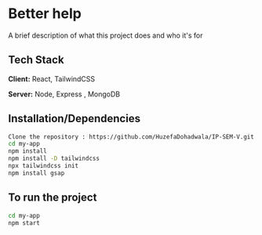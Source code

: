 
# Better help

A brief description of what this project does and who it's for


## Tech Stack

**Client:** React, TailwindCSS

**Server:** Node, Express , MongoDB


## Installation/Dependencies

```bash
Clone the repository : https://github.com/HuzefaDohadwala/IP-SEM-V.git
cd my-app
npm install
npm install -D tailwindcss
npx tailwindcss init
npm install gsap
```
## To run the project

```bash
cd my-app
npm start
```
